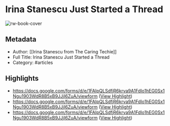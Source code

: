 # Irina Stanescu Just Started a Thread

![rw-book-cover](https://readwise-assets.s3.amazonaws.com/static/images/article0.00998d930354.png)

## Metadata
- Author: [[Irina Stanescu from The Caring Techie]]
- Full Title: Irina Stanescu Just Started a Thread
- Category: #articles

## Highlights
- https://docs.google.com/forms/d/e/1FAIpQLSdfjR6krva9A1Fdlo1hEG0Sx1Ngu1903WdR8B5xB9JJjI6ZuA/viewform ([View Highlight](https://read.readwise.io/read/01hdw3j8emxc9ky4d1pp2yfmbe))
- https://docs.google.com/forms/d/e/1FAIpQLSdfjR6krva9A1Fdlo1hEG0Sx1Ngu1903WdR8B5xB9JJjI6ZuA/viewform ([View Highlight](https://read.readwise.io/read/01hdw3jddfj25ysjeacbczbx0p))
- https://docs.google.com/forms/d/e/1FAIpQLSdfjR6krva9A1Fdlo1hEG0Sx1Ngu1903WdR8B5xB9JJjI6ZuA/viewform ([View Highlight](https://read.readwise.io/read/01hdw3jjrftfjy3307r9scy35g))
